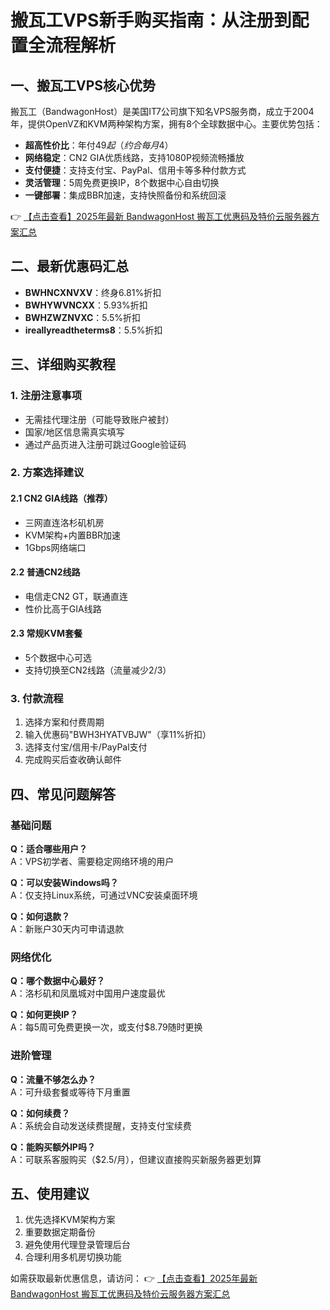 # 搬瓦工VPS新手购买指南：从注册到配置全流程解析

## 一、搬瓦工VPS核心优势

搬瓦工（BandwagonHost）是美国IT7公司旗下知名VPS服务商，成立于2004年，提供OpenVZ和KVM两种架构方案，拥有8个全球数据中心。主要优势包括：

- **超高性价比**：年付$49起（约合每月$4）
- **网络稳定**：CN2 GIA优质线路，支持1080P视频流畅播放
- **支付便捷**：支持支付宝、PayPal、信用卡等多种付款方式
- **灵活管理**：5周免费更换IP，8个数据中心自由切换
- **一键部署**：集成BBR加速，支持快照备份和系统回滚

👉 [【点击查看】2025年最新 BandwagonHost 搬瓦工优惠码及特价云服务器方案汇总](https://bit.ly/banwagon)

## 二、最新优惠码汇总

- **BWHNCXNVXV**：终身6.81%折扣
- **BWHYWVNCXX**：5.93%折扣
- **BWHZWZNVXC**：5.5%折扣
- **ireallyreadtheterms8**：5.5%折扣

## 三、详细购买教程

### 1. 注册注意事项
- 无需挂代理注册（可能导致账户被封）
- 国家/地区信息需真实填写
- 通过产品页进入注册可跳过Google验证码

### 2. 方案选择建议
#### 2.1 CN2 GIA线路（推荐）
- 三网直连洛杉矶机房
- KVM架构+内置BBR加速
- 1Gbps网络端口

#### 2.2 普通CN2线路
- 电信走CN2 GT，联通直连
- 性价比高于GIA线路

#### 2.3 常规KVM套餐
- 5个数据中心可选
- 支持切换至CN2线路（流量减少2/3）

### 3. 付款流程
1. 选择方案和付费周期
2. 输入优惠码"BWH3HYATVBJW"（享11%折扣）
3. 选择支付宝/信用卡/PayPal支付
4. 完成购买后查收确认邮件

## 四、常见问题解答

### 基础问题
**Q：适合哪些用户？**  
A：VPS初学者、需要稳定网络环境的用户

**Q：可以安装Windows吗？**  
A：仅支持Linux系统，可通过VNC安装桌面环境

**Q：如何退款？**  
A：新账户30天内可申请退款

### 网络优化
**Q：哪个数据中心最好？**  
A：洛杉矶和凤凰城对中国用户速度最优

**Q：如何更换IP？**  
A：每5周可免费更换一次，或支付$8.79随时更换

### 进阶管理
**Q：流量不够怎么办？**  
A：可升级套餐或等待下月重置

**Q：如何续费？**  
A：系统会自动发送续费提醒，支持支付宝续费

**Q：能购买额外IP吗？**  
A：可联系客服购买（$2.5/月），但建议直接购买新服务器更划算

## 五、使用建议
1. 优先选择KVM架构方案
2. 重要数据定期备份
3. 避免使用代理登录管理后台
4. 合理利用多机房切换功能

如需获取最新优惠信息，请访问：
👉 [【点击查看】2025年最新 BandwagonHost 搬瓦工优惠码及特价云服务器方案汇总](https://bit.ly/banwagon)